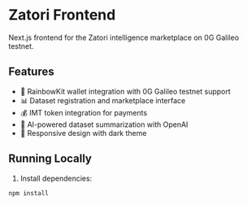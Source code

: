 # Zatori Frontend

Next.js frontend for the Zatori intelligence marketplace on 0G Galileo testnet.

## Features

- 🔗 RainbowKit wallet integration with 0G Galileo testnet support
- 📊 Dataset registration and marketplace interface  
- 💰 IMT token integration for payments
- 🤖 AI-powered dataset summarization with OpenAI
- 📱 Responsive design with dark theme

## Running Locally

1. Install dependencies:
```bash
npm install
